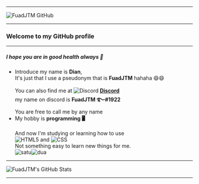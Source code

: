 ***
![FuadJTM GitHub](https://media.discordapp.net/attachments/869449168496758854/874733937740615741/20210811_022014.png)
***
### Welcome to my GitHub profile
***
##### I hope you are in good health always 🤗
* Introduce my name is **Dian**,           
It's just that I use a pseudonym that is **FuadJTM** hahaha 😄😄</br></br>You can also find me at ![Discord](https://img.shields.io/badge/Discord-7289DA?size=34?style=for-the-badge&logo=discord&logoColor=white) [**Discord**](https://discord.com)     
my name on discord is **__FuadJTM ࿐#1922__**                     
You are free to call me by any name
* My hobby is **programming 🖥️**</br>    
And now I'm studying or learning how to use</br>![HTML5](https://img.shields.io/badge/HTML5-E34F26?size=30?style=for-the-badge&logo=html5&logoColor=white) and ![CSS](https://img.shields.io/badge/CSS-239120?size=30?style=for-the-badge&logo=css3&logoColor=white)     
Not something easy to learn new things for me.</br>
![satu](https://cdn.discordapp.com/emojis/864047487887212545.gif?size=40)![dua](https://cdn.discordapp.com/emojis/864047512791810049.gif?size=40)
***
![FuadJTM's GitHub Stats](https://github-readme-stats.vercel.app/api?username=FuadJTM&show_icons=true&theme=gruvbox)
***
